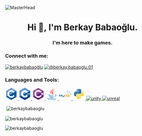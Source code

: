 ![MasterHead](https://media.licdn.com/dms/image/D4D16AQE5ByK0kP-fZw/profile-displaybackgroundimage-shrink_350_1400/0/1720082328612?e=1726704000&v=beta&t=buKocFPUwvMABKl45fKRlor9BBAP4jsXpJll-FjXUJI)


<h1 align="center">Hi 👋, I'm Berkay Babaoğlu.</h1>
<h3 align="center">I'm here to make games.</h3>


<h3 align="left">Connect with me:</h3>
<p align="left">
<a href="https://linkedin.com/in/berkaybabaoğlu" target="blank"><img align="center" src="https://raw.githubusercontent.com/rahuldkjain/github-profile-readme-generator/master/src/images/icons/Social/linked-in-alt.svg" alt="berkaybabaoğlu" height="30" width="40" /></a>
<a href="https://medium.com/@berkay.babaoglu.01" target="blank"><img align="center" src="https://raw.githubusercontent.com/rahuldkjain/github-profile-readme-generator/master/src/images/icons/Social/medium.svg" alt="@berkay.babaoglu.01" height="30" width="40" /></a>
</p>

<h3 align="left">Languages and Tools:</h3>
<p align="left"> <a href="https://www.cprogramming.com/" target="_blank" rel="noreferrer"> <img src="https://raw.githubusercontent.com/devicons/devicon/master/icons/c/c-original.svg" alt="c" width="40" height="40"/> </a> <a href="https://www.w3schools.com/cpp/" target="_blank" rel="noreferrer"> <img src="https://raw.githubusercontent.com/devicons/devicon/master/icons/cplusplus/cplusplus-original.svg" alt="cplusplus" width="40" height="40"/> </a> <a href="https://www.w3schools.com/cs/" target="_blank" rel="noreferrer"> <img src="https://raw.githubusercontent.com/devicons/devicon/master/icons/csharp/csharp-original.svg" alt="csharp" width="40" height="40"/> </a> <a href="https://www.java.com" target="_blank" rel="noreferrer"> <img src="https://raw.githubusercontent.com/devicons/devicon/master/icons/java/java-original.svg" alt="java" width="40" height="40"/> </a> <a href="https://www.mysql.com/" target="_blank" rel="noreferrer"> <img src="https://raw.githubusercontent.com/devicons/devicon/master/icons/mysql/mysql-original-wordmark.svg" alt="mysql" width="40" height="40"/> </a> <a href="https://www.python.org" target="_blank" rel="noreferrer"> <img src="https://raw.githubusercontent.com/devicons/devicon/master/icons/python/python-original.svg" alt="python" width="40" height="40"/> </a> <a href="https://unity.com/" target="_blank" rel="noreferrer"> <img src="https://www.vectorlogo.zone/logos/unity3d/unity3d-icon.svg" alt="unity" width="40" height="40"/> </a> <a href="https://unrealengine.com/" target="_blank" rel="noreferrer"> <img src="https://raw.githubusercontent.com/kenangundogan/fontisto/036b7eca71aab1bef8e6a0518f7329f13ed62f6b/icons/svg/brand/unreal-engine.svg" alt="unreal" width="40" height="40"/> </a> </p>

<p>&nbsp;<img align="center" src="https://github-readme-stats.vercel.app/api?username=berkaybabaoglu&show_icons=true&locale=en" alt="berkaybabaoglu" /></p>

<p><img align="center" src="https://github-readme-streak-stats.herokuapp.com/?user=berkaybabaoglu&" alt="berkaybabaoglu" /></p>

<p align="left"> <img src="https://komarev.com/ghpvc/?username=berkaybabaoglu&label=Profile%20views&color=0e75b6&style=flat" alt="berkaybabaoglu" /> </p>
